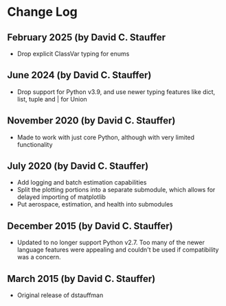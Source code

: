 # Change Log

## February 2025 (by David C. Stauffer

* Drop explicit ClassVar typing for enums

## June 2024 (by David C. Stauffer)

* Drop support for Python v3.9, and use newer typing features like dict, list, tuple and | for Union

## November 2020 (by David C. Stauffer)

* Made to work with just core Python, although with very limited functionality

## July 2020 (by David C. Stauffer)

* Add logging and batch estimation capabilities
* Split the plotting portions into a separate submodule, which allows for delayed importing of matplotlib
* Put aerospace, estimation, and health into submodules

## December 2015 (by David C. Stauffer)

* Updated to no longer support Python v2.7.  Too many of the newer language features were appealing and couldn't be used if compatibility was a concern.

## March 2015 (by David C. Stauffer)

* Original release of dstauffman
